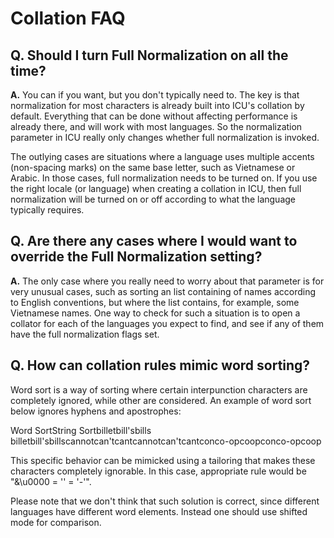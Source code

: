 # Collation FAQ

## Q. Should I turn Full Normalization on all the time?

**A.** You can if you want, but you don't typically need to. The key is that
normalization for most characters is already built into ICU's collation by
default. Everything that can be done without affecting performance is already
there, and will work with most languages. So the normalization parameter in ICU
really only changes whether full normalization is invoked.

The outlying cases are situations where a language uses multiple accents
(non-spacing marks) on the same base letter, such as Vietnamese or Arabic. In
those cases, full normalization needs to be turned on. If you use the right
locale (or language) when creating a collation in ICU, then full normalization
will be turned on or off according to what the language typically requires.

## Q. Are there any cases where I would want to override the Full Normalization setting?

**A.** The only case where you really need to worry about that parameter is for
very unusual cases, such as sorting an list containing of names according to
English conventions, but where the list contains, for example, some Vietnamese
names. One way to check for such a situation is to open a collator for each of
the languages you expect to find, and see if any of them have the full
normalization flags set.

## Q. How can collation rules mimic word sorting?

Word sort is a way of sorting where certain interpunction characters are
completely ignored, while other are considered. An example of word sort below
ignores hyphens and apostrophes:

Word SortString Sortbilletbill'sbills
billetbill'sbillscannotcan'tcantcannotcan'tcantconco-opcoopconco-opcoop

This specific behavior can be mimicked using a tailoring that makes these
characters completely ignorable. In this case, appropriate rule would be
"&\\u0000 = '' = '-'".

Please note that we don't think that such solution is correct, since different
languages have different word elements. Instead one should use shifted mode for
comparison.

